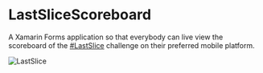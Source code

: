 # LastSliceScoreboard
A Xamarin Forms application so that everybody can live view the scoreboard of the [#LastSlice](https://twitter.com/search?f=tweets&vertical=default&q=%23LastSlice&src=typd) challenge on their preferred mobile platform.

![LastSlice](https://uploads-ssl.webflow.com/5afc7b4ad38cea42d7f3ba4b/5aff1bd8c40776eac2379f59_menu-bg.png)
